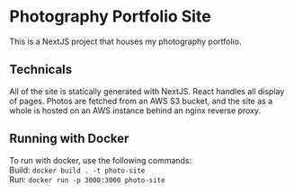 # Photography Portfolio Site

This is a NextJS project that houses my photography portfolio.

## Technicals

All of the site is statically generated with NextJS. React handles all display of pages. Photos are fetched from an AWS S3 bucket, and the site as a whole is hosted on an AWS instance behind an nginx reverse proxy.

## Running with Docker

To run with docker, use the following commands:  
Build: `docker build . -t photo-site`  
Run: `docker run -p 3000:3000 photo-site`
